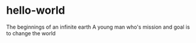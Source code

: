 # hello-world
The beginnings of an infinite earth
A young man who's mission and goal is to change the world
